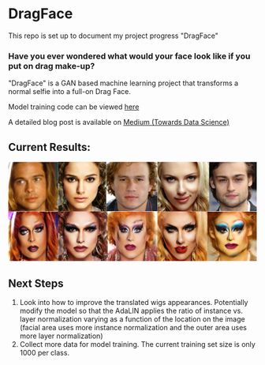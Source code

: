 # DragFace

This repo is set up to document my project progress "DragFace"


### Have you ever wondered what would your face look like if you put on drag make-up?
"DragFace" is a GAN based machine learning project that transforms a normal selfie into a full-on Drag Face.

Model training code can be viewed [here](https://github.com/eroswang/Data-Science-Portfolio/blob/master/Dragface_02.ipynb)

A detailed blog post is available on [Medium (Towards Data Science)](https://towardsdatascience.com/dragface-training-a-gan-for-drag-queen-transformation-7daf1958e517)

## Current Results:

![](/image/header.jpg)


## Next Steps
1. Look into how to improve the translated wigs appearances. Potentially modify the model so that the AdaLIN applies the ratio of instance vs. layer normalization varying as a function of the location on the image (facial area uses more instance normalization and the outer area uses more layer normalization)
2. Collect more data for model training. The current training set size is only 1000 per class. 
